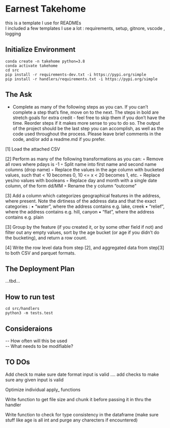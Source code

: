 # Earnest Takehome

this is a template I use for READMEs<br />
    I included a few templates I use a lot : requirements, setup, gitnore, vscode , logging


## Initialize Environment

```shell
conda create -n takehome python=3.8
conda activate takehome
cd src
pip install -r requirements-dev.txt -i https://pypi.org/simple
pip install -r handlers/requirements.txt -i https://pypi.org/simple
```

## The Ask
-  Complete as many of the following steps as you can. If you can’t complete a step that’s fine,
move on to the next. The steps in bold are stretch goals for extra credit - feel free to skip them if
you don’t have the time. Reorder steps if it makes more sense to you to do so.
The output of the project should be the last step you can accomplish, as well as the code used
throughout the process. Please leave brief comments in the code, and/or add a readme.md if
you prefer.

[1] Load the attached CSV 

[2] Perform as many of the following transformations as you can:
     ◦ Remove all rows where pdays is -1
     ◦ Split name into first name and second name columns (drop name)
     ◦ Replace the values in the age column with bucketed values, such that < 10 becomes 0, 10 <= x < 20 becomes 1, etc.
     ◦ Replace yes/no values with booleans
     ◦ Replace day and month with a single date column, of the form dd/MM
    ◦ Rename the y column “outcome"

[3] Add a column which categorizes geographical features in the address, where present.
    Note the dirtiness of the address data and that the exact categories :
      ▪ “water”, where the address contains e.g. lake, creek
      ▪ “relief”, where the address contains e.g. hill, canyon
      ▪ “flat”, where the address contains e.g. plain

[3] Group by the feature (if you created it, or by some other field if not) and filter out any empty
values, sort by the age bucket (or age if you didn’t do the bucketing), and return a row count.

[4] Write the row level data from step [2], and aggregated data from step[3] to both CSV and
parquet formats.

## The Deployment Plan
...tbd...

## How to run test

```shell
cd src/handlers
python3 -m tests.test
```

## Consideraions

-- How often will this be used  <br />
-- What needs to be modifiable? <br/>


## TO DOs

Add check to make sure date format input is valid .... add checks to make sure any given input is valid

Optimize individual apply_ functions 

Write function to get file size and chunk it before passing it in thru the handler

Write function to check for type consistency in the dataframe (make sure stuff like age is all int and purge any charecters if encountered)


